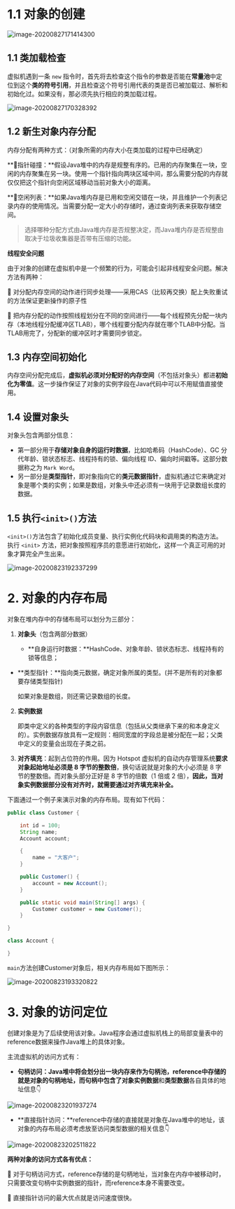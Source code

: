 # 1.1 对象的创建

![image-20200827171414300](images/image-20200827171414300.png)

## 1.1 类加载检查

虚拟机遇到一条 `new` 指令时，首先将去检查这个指令的参数是否能在**常量池**中定位到这个**类的符号引用**，并且检查这个符号引用代表的类是否已被加载过、解析和初始化过。如果没有，那必须先执行相应的类加载过程。

![image-20200827170328392](images/image-20200827170328392.png)

## 1.2 新生对象内存分配

内存分配有两种方式：（对象所需的内存大小在类加载的过程中已经确定）

**:deciduous_tree:指针碰撞：**假设Java堆中的内存是规整有序的。已用的内存聚集在一块，空闲的内存聚集在另一块。使用一个指针指向两块区域中间，那么需要分配的内存就仅仅把这个指针向空闲区域移动当前对象大小的距离。

**:deciduous_tree:空闲列表：**如果Java堆内存是已用和空闲交错在一块，并且维护一个列表记录内存的使用情况。当需要分配一定大小的存储时，通过查询列表来获取存储空间。

> 选择哪种分配方式由Java堆内存是否规整决定，而Java堆内存是否规整由取决于垃圾收集器是否带有压缩的功能。

**线程安全问题**

由于对象的创建在虚拟机中是一个频繁的行为，可能会引起非线程安全问题。解决方法有两种：

:palm_tree: 对分配内存空间的动作进行同步处理——采用CAS（比较再交换）配上失败重试的方法保证更新操作的原子性

:palm_tree: 把内存分配的动作按照线程划分在不同的空间进行——每个线程预先分配一块内存（本地线程分配缓冲区TLAB），哪个线程要分配内存就在哪个TLAB中分配。当TLAB用完了，分配新的缓冲区时才需要同步锁定。

## 1.3 内存空间初始化

   内存空间分配完成后，**虚拟机必须对分配好的内存空间**（不包括对象头）都进**初始化为零值**。这一步操作保证了对象的实例字段在Java代码中可以不用赋值直接使用。

## 1.4 设置对象头

  对象头包含两部分信息：

- 第一部分用于**存储对象自身的运行时数据**，比如哈希码（HashCode）、GC 分代年龄、锁状态标志、线程持有的锁、偏向线程 ID、偏向时间戳等。这部分数据称之为 `Mark Word`。
- 另一部分是**类型指针**，即对象指向它的**类元数据指针**，虚拟机通过它来确定对象是哪个类的实例；如果是数组，对象头中还必须有一块用于记录数组长度的数据。

## 1.5 执行`<init>()`方法

   `<init>()`方法包含了初始化成员变量、执行实例化代码块和调用类的构造方法。执行 `<init>` 方法，把对象按照程序员的意愿进行初始化，这样一个真正可用的对象才算完全产生出来。

![image-20200823192337299](images/imagesimage-20200823192337299.png)

# 2. 对象的内存布局

对象在堆内存中的存储布局可以划分为三部分：

1. **对象头**（包含两部分数据）

   - **自身运行时数据：**HashCode、对象年龄、锁状态标志、线程持有的锁等信息；
- **类型指针：**指向类元数据，确定对象所属的类型。(并不是所有的对象都要存储类型指针)
  
   如果对象是数组，则还需记录数组的长度。

2. **实例数据**

   即类中定义的各种类型的字段内容信息（包括从父类继承下来的和本身定义的）。实例数据存放具有一定规则：相同宽度的字段总是被分配在一起；父类中定义的变量会出现在子类之前。

3. **对齐填充**：起到占位符的作用。因为 Hotspot 虚拟机的自动内存管理系统**要求对象起始地址必须是 8 字节的整数倍**，换句话说就是对象的大小必须是 8 字节的整数倍。而对象头部分正好是 8 字节的倍数（1 倍或 2 倍），**因此，当对象实例数据部分没有对齐时，就需要通过对齐填充来补全。**

下面通过一个例子来演示对象的内存布局。现有如下代码：

```java
public class Customer {

    int id = 100;
    String name;
    Account account;	

    {
        name = "大客户";
    }

    public Customer() {
        account = new Account();
    }

    public static void main(String[] args) {
        Customer customer = new Customer();
    }

}

class Account {

}
```

`main`方法创建Customer对象后，相关内存布局如下图所示：

![image-20200823193320822](images/imagesimage-20200823193320822.png)

# 3. 对象的访问定位

创建对象是为了后续使用该对象。Java程序会通过虚拟机栈上的局部变量表中的reference数据来操作Java堆上的具体对象。

主流虚拟机的访问方式有：

- **句柄访问：**Java堆中将会划分出一块内存来作为句柄池，reference中存储的就是对象的句柄地址，而句柄中包含了**对象实例数据**和**类型数据**各自具体的地址信息:point_down:

![image-20200823201937274](images/imagesimage-20200823201937274.png)

- **直接指针访问：**reference中存储的直接就是对象在Java堆中的地址，该对象的内存布局必须考虑放至访问类型数据的相关信息:point_down:

![image-20200823202511822](images/imagesimage-20200823202511822.png)

**两种对象的访问方式各有优点：**

:maple_leaf: 对于句柄访问方式，reference存储的是句柄地址，当对象在内存中被移动时，只需要改变句柄中实例数据的指针，而reference本身不需要改变。

:maple_leaf: 直接指针访问的最大优点就是访问速度很快。